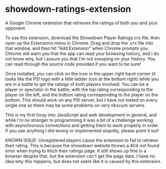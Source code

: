 # showdown-ratings-extension
A Google Chrome extension that retrieves the ratings of both you and your opponent. 

To use this extension, download the Showdown Player Ratings.crx file, then open up the Extensions menu in Chrome. Drag and drop the .crx file into that window, and then hit "Add Extension" when Chrome prompts you. Chrome will warn you that the app can read your browsing history, and I do not know why, but I assure you that I'm not snooping on your history. You can read through the source code provided if you want to be sure!

Once installed, you can click on the icon in the upper right hand corner (it looks like the PS! logo with a little ladder icon at the bottom right) while you are in a battle to get the ratings of both players involved. You can be a player or spectator in the battle, with the top rating corresponding to the player on the left, and the bottom rating corresponding to the player on the bottom. This should work on any PS! server, but I have not tested on every single one so there may be some problems on very obscure servers.

This is my first foray into JavaScript and web development in general, and while I'm no stranger to programming it was a bit of a challenge working with asynchronous connections and getting them to work properly in order. If you see anything I did wrong or implemented stupidly, please point it out!

KNOWN ISSUE: Unregistered players cause the extension to fail to retrieve their rating. This is because the showdown website throws a 404 not found error when trying to fetch their ratings page. It still shows up fine in a browser despite that, but the extension can't get the page data. I have no idea why this happens, but does not seem like it is caused by this extension. 
